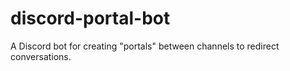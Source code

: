 # discord-portal-bot
A Discord bot for creating "portals" between channels to redirect conversations.
